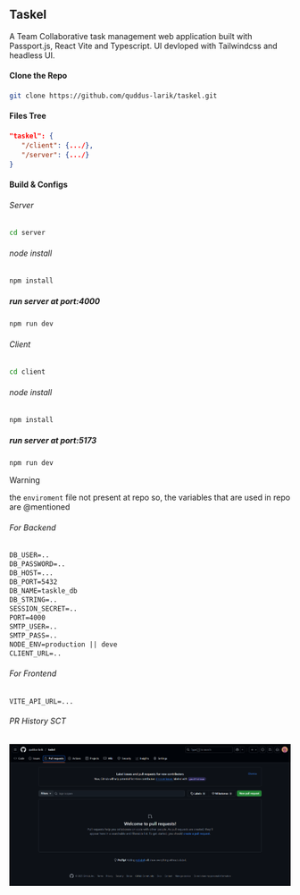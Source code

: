 ## Taskel
A Team Collaborative task management web application built with Passport.js, React Vite and Typescript. UI devloped with Tailwindcss and headless UI.


#### Clone the Repo
```bash
git clone https://github.com/quddus-larik/taskel.git
```
#### Files Tree
```json
"taskel": {
   "/client": {.../},
   "/server": {.../}
}
```

#### Build & Configs
###### Server
```bash
cd server
```
###### node install
```bash
npm install
```
##### run server at port:4000
```bash
npm run dev
```
###### Client
```bash
cd client
```
###### node install
```bash
npm install
```
##### run server at port:5173
```bash
npm run dev
```
>[!WARNING]
>the `enviroment` file not present at repo so, the variables that are used in repo are @mentioned

###### For Backend
```
DB_USER=..
DB_PASSWORD=..
DB_HOST=...
DB_PORT=5432
DB_NAME=taskle_db
DB_STRING=..
SESSION_SECRET=..
PORT=4000
SMTP_USER=..
SMTP_PASS=..
NODE_ENV=production || deve
CLIENT_URL=..
```
###### For Frontend
```
VITE_API_URL=...
```
###### PR History SCT
![](/pr-history.png)


